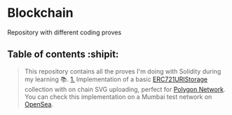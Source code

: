 # Blockchain
Repository with different coding proves

## Table of contents :shipit:
> This repository contains all the proves I'm doing with Solidity during my learning :books:. 
[1.](https://github.com/SrVladyslav/Blockchain/tree/main/1_basic_ERC721_collection_onChain) Implementation of a basic [ERC721URIStorage](https://github.com/OpenZeppelin/openzeppelin-contracts/blob/master/contracts/token/ERC721/extensions/ERC721URIStorage.sol) collection with on chain SVG uploading, perfect for [Polygon Network](https://polygon.technology/). You can check this implementation on a Mumbai test network on [OpenSea](https://testnets.opensea.io/collection/basicsvgc-v2).
